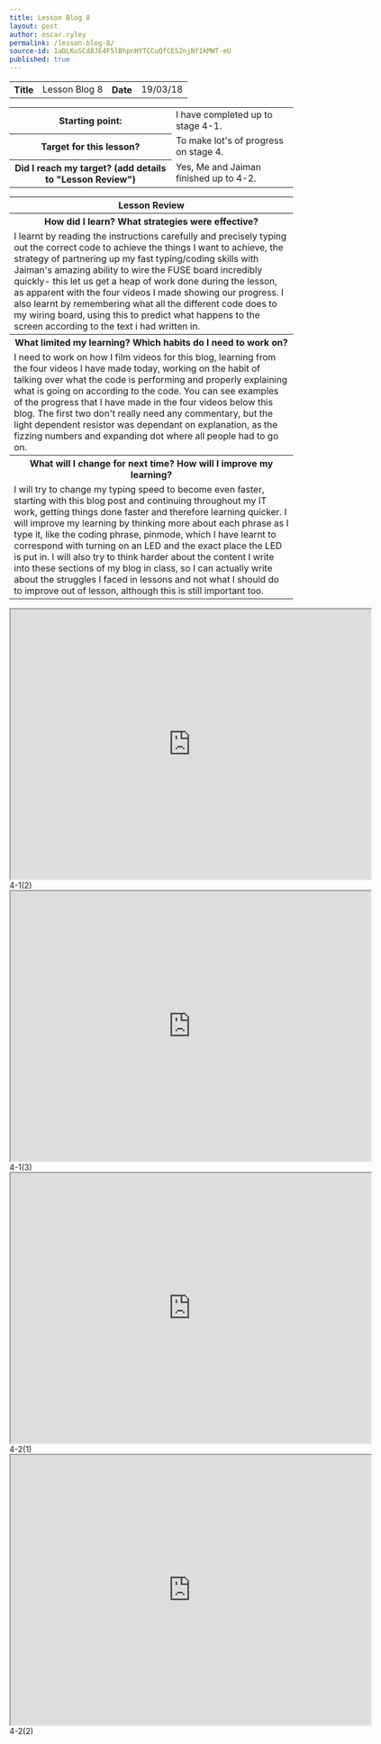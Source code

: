 ```yaml
---
title: Lesson Blog 8
layout: post
author: oscar.ryley
permalink: /lesson-blog-8/
source-id: 1aDLKuSCd8JE4F5lBhpnHYTCCuQfCES2njNf1kMWT-eU
published: true
---
```

<table>
  <tr>
    <th>Title</th>
    <td>Lesson Blog 8</td>
    <th>Date</th>
    <td>19/03/18</td>
  </tr>
</table>


<table>
  <tr>
    <th>Starting point:</th>
    <td>I have completed up to stage 4-1.</td>
  </tr>
  <tr>
    <th>Target for this lesson?</th>
    <td>To make lot's of progress on stage 4.</td>
  </tr>
  <tr>
    <th>Did I reach my target? 
(add details to "Lesson Review")</th>
    <td> Yes, Me and Jaiman finished up to 4-2.</td>
  </tr>
</table>


<table>
  <tr>
    <th>Lesson Review</th>
  </tr>
  <tr>
    <th>How did I learn? What strategies were effective? </th>
  </tr>
  <tr>
    <td>I learnt by reading the instructions carefully and precisely typing out the correct code to achieve the things I want to achieve, the strategy of partnering up my fast typing/coding skills with Jaiman's amazing ability to wire the FUSE board incredibly quickly- this let us get a heap of work done during the lesson, as apparent with the four videos I made showing our progress. I also learnt by remembering what all the different code does to my wiring board, using this to predict what happens to the screen according to the text i had written in.</td>
  </tr>
  <tr>
    <th>What limited my learning? Which habits do I need to work on? </th>
  </tr>
  <tr>
    <td>I need to work on how I film videos for this blog, learning from the four videos I have made today, working on the habit of talking over what the code is performing and properly explaining what is going on according to the code. You can see examples of the progress that I have made in the four videos below this blog. The first two don't really need any commentary, but the light dependent resistor was dependant on explanation, as the fizzing numbers and expanding dot where all people had to go on.</td>
  </tr>
  <tr>
    <th>What will I change for next time? How will I improve my learning?</th>
  </tr>
  <tr>
    <td>I will try to change my typing speed to become even faster, starting with this blog post and continuing throughout my IT work, getting things done faster and therefore learning quicker. I will improve my learning by thinking more about each phrase as I type it, like the coding phrase, pinmode, which I have learnt to correspond with turning on an LED and the exact place the LED is put in. I will also try to think harder about the content I write into these sections of my blog in class, so I can actually write about the struggles I faced in lessons and not what I should do to improve out of lesson, although this is still important too.</td>
  </tr>
</table>

<iframe src="https://drive.google.com/file/d/1f5sDvLRKvnOc8ff2nspkEOtUgUahzQPs/preview" width="640" height="480"></iframe>

<th>4-1(2)</th>

<iframe src="https://drive.google.com/file/d/1Ti6pGZOChMhsHD6Fm_LYsA1dO8FK320U/preview" width="640" height="480"></iframe>

<th>4-1(3)</th>

<iframe src="https://drive.google.com/file/d/1EHpxlOP_VnvcVqNPUPa4fKesvBfnCLsn/preview" width="640" height="480"></iframe>

<th>4-2(1)</th>

<iframe src="https://drive.google.com/file/d/1vgsWP_O7LSKsXOZMHfOIJTKKWwIP19GZ/preview" width="640" height="480"></iframe>

<th>4-2(2)</th>
